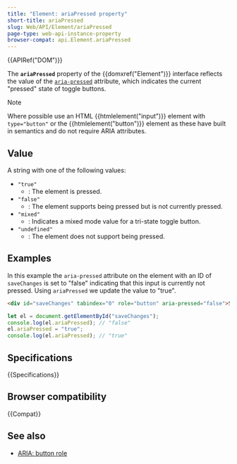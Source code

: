 ```yaml
---
title: "Element: ariaPressed property"
short-title: ariaPressed
slug: Web/API/Element/ariaPressed
page-type: web-api-instance-property
browser-compat: api.Element.ariaPressed
---
```


{{APIRef("DOM")}}

The **`ariaPressed`** property of the {{domxref("Element")}} interface reflects the value of the [`aria-pressed`](/en-US/docs/Web/Accessibility/ARIA/Attributes/aria-pressed) attribute, which indicates the current "pressed" state of toggle buttons.

> [!NOTE]
> Where possible use an HTML {{htmlelement("input")}} element with `type="button"` or the {{htmlelement("button")}} element as these have built in semantics and do not require ARIA attributes.

## Value

A string with one of the following values:

- `"true"`
  - : The element is pressed.
- `"false"`
  - : The element supports being pressed but is not currently pressed.
- `"mixed"`
  - : Indicates a mixed mode value for a tri-state toggle button.
- `"undefined"`
  - : The element does not support being pressed.

## Examples

In this example the `aria-pressed` attribute on the element with an ID of `saveChanges` is set to "false" indicating that this input is currently not pressed. Using `ariaPressed` we update the value to "true".

```html
<div id="saveChanges" tabindex="0" role="button" aria-pressed="false">Save</div>
```

```js
let el = document.getElementById("saveChanges");
console.log(el.ariaPressed); // "false"
el.ariaPressed = "true";
console.log(el.ariaPressed); // "true"
```

## Specifications

{{Specifications}}

## Browser compatibility

{{Compat}}

## See also

- [ARIA: button role](/en-US/docs/Web/Accessibility/ARIA/Roles/button_role)
